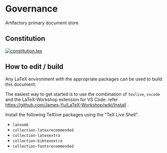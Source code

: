 # Governance

Artifactory primary document store

## Constitution

[![constitution.tex](https://github.com/Perth-Artifactory/governance/actions/workflows/compileandrelease.yml/badge.svg?branch=main)](https://github.com/Perth-Artifactory/governance/actions/workflows/compileandrelease.yml)

## How to edit / build

Any LaTeX environment with the appropriate packages can be used to build this document.

The easiest way to get started is to use the combination of `texlive`, `vscode` and the LaTeX-Workshop extension for VS Code: refer https://github.com/James-Yu/LaTeX-Workshop/wiki/Install .

Install the following TeXlive packages using the "TeX Live Shell".
* `latexmk`
* `collection-latexrecommended`
* `collection-latexextra`
* `collection-bibtexextra`
* `collection-fontsrecommended`
